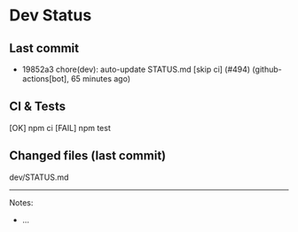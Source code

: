 # Dev Status

## Last commit
- 19852a3 chore(dev): auto-update STATUS.md [skip ci] (#494) (github-actions[bot], 65 minutes ago)
## CI & Tests
[OK] npm ci
[FAIL] npm test

## Changed files (last commit)
dev/STATUS.md

---
Notes:
- ...
